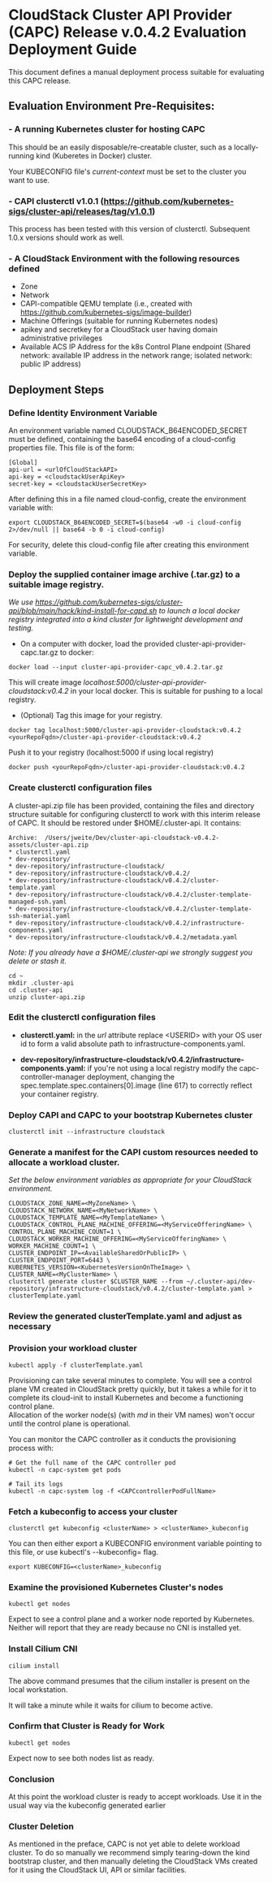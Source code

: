 # CloudStack Cluster API Provider (CAPC) Release v.0.4.2 Evaluation Deployment Guide

This document defines a manual deployment process suitable for evaluating this CAPC release.

## Evaluation Environment Pre-Requisites:

### - A running Kubernetes cluster for hosting CAPC

This should be an easily disposable/re-creatable cluster, such as a locally-running kind (Kuberetes in Docker) cluster.

Your KUBECONFIG file's *current-context* must be set to the cluster you want to use.

### - CAPI clusterctl v1.0.1 (https://github.com/kubernetes-sigs/cluster-api/releases/tag/v1.0.1)

This process has been tested with this version of clusterctl.  Subsequent 1.0.x versions should work as well.

### - A CloudStack Environment with the following resources defined
- Zone
- Network
- CAPI-compatible QEMU template (i.e., created with https://github.com/kubernetes-sigs/image-builder)
- Machine Offerings (suitable for running Kubernetes nodes)
- apikey and secretkey for a CloudStack user having domain administrative privileges
- Available ACS IP Address for the k8s Control Plane endpoint (Shared network: available IP address in the network range; isolated network: public IP address)

## Deployment Steps
### Define Identity Environment Variable

An environment variable named CLOUDSTACK_B64ENCODED_SECRET must be defined, containing the base64 encoding of a 
cloud-config properties file.  This file is of the form:

```
[Global]
api-url = <urlOfCloudStackAPI>
api-key = <cloudstackUserApiKey>
secret-key = <cloudstackUserSecretKey>
```
After defining this in a file named cloud-config, create the environment variable with:

```
export CLOUDSTACK_B64ENCODED_SECRET=$(base64 -w0 -i cloud-config 2>/dev/null || base64 -b 0 -i cloud-config)
```

For security, delete this cloud-config file after creating this environment variable.

### Deploy the supplied container image archive (.tar.gz) to a suitable image registry.  

*We use https://github.com/kubernetes-sigs/cluster-api/blob/main/hack/kind-install-for-capd.sh to launch a local
docker registry integrated into a kind cluster for lightweight development and testing.*

- On a computer with docker, load the provided cluster-api-provider-capc.tar.gz to docker: 
```
docker load --input cluster-api-provider-capc_v0.4.2.tar.gz
```

This will create image *localhost:5000/cluster-api-provider-cloudstack:v0.4.2* in your local docker.  This is suitable
for pushing to a local registry.

- (Optional) Tag this image for your registry.
```
docker tag localhost:5000/cluster-api-provider-cloudstack:v0.4.2 <yourRepoFqdn>/cluster-api-provider-cloudstack:v0.4.2
```

Push it to your registry (localhost:5000 if using local registry)
```
docker push <yourRepoFqdn>/cluster-api-provider-cloudstack:v0.4.2
```

### Create clusterctl configuration files
A cluster-api.zip file has been provided, containing the files and directory structure suitable for configuring 
clusterctl to work with this interim release of CAPC.  It should be restored under $HOME/.cluster-api.  It contains:

```
Archive:  /Users/jweite/Dev/cluster-api-cloudstack-v0.4.2-assets/cluster-api.zip
* clusterctl.yaml
* dev-repository/
* dev-repository/infrastructure-cloudstack/
* dev-repository/infrastructure-cloudstack/v0.4.2/
* dev-repository/infrastructure-cloudstack/v0.4.2/cluster-template.yaml
* dev-repository/infrastructure-cloudstack/v0.4.2/cluster-template-managed-ssh.yaml
* dev-repository/infrastructure-cloudstack/v0.4.2/cluster-template-ssh-material.yaml
* dev-repository/infrastructure-cloudstack/v0.4.2/infrastructure-components.yaml
* dev-repository/infrastructure-cloudstack/v0.4.2/metadata.yaml
```

*Note: If you already have a $HOME/.cluster-api we strongly suggest you delete or stash it.*

```
cd ~
mkdir .cluster-api
cd .cluster-api
unzip cluster-api.zip 
```

### Edit the clusterctl configuration files
- **clusterctl.yaml:** in the *url* attribute replace \<USERID\> with your OS user id to form a valid absolute path to infrastructure-components.yaml.

- **dev-repository/infrastructure-cloudstack/v0.4.2/infrastructure-components.yaml:** if you're not using a local registry modify the capc-controller-manager deployment, changing the spec.template.spec.containers[0].image (line 617) to correctly reflect your container registry. 

### Deploy CAPI and CAPC to your bootstrap Kubernetes cluster
```
clusterctl init --infrastructure cloudstack
```

### Generate a manifest for the CAPI custom resources needed to allocate a workload cluster.

*Set the below environment variables as appropriate for your CloudStack environment.*

```
CLOUDSTACK_ZONE_NAME=<MyZoneName> \
CLOUDSTACK_NETWORK_NAME=<MyNetworkName> \
CLOUDSTACK_TEMPLATE_NAME=<MyTemplateName> \
CLOUDSTACK_CONTROL_PLANE_MACHINE_OFFERING=<MyServiceOfferingName> \
CONTROL_PLANE_MACHINE_COUNT=1 \
CLOUDSTACK_WORKER_MACHINE_OFFERING=<MyServiceOfferingName> \
WORKER_MACHINE_COUNT=1 \
CLUSTER_ENDPOINT_IP=<AvailableSharedOrPublicIP> \
CLUSTER_ENDPOINT_PORT=6443 \
KUBERNETES_VERSION=<KubernetesVersionOnTheImage> \
CLUSTER_NAME=<MyClusterName> \
clusterctl generate cluster $CLUSTER_NAME --from ~/.cluster-api/dev-repository/infrastructure-cloudstack/v0.4.2/cluster-template.yaml > clusterTemplate.yaml
```

### Review the generated clusterTemplate.yaml and adjust as necessary


### Provision your workload cluster

```
kubectl apply -f clusterTemplate.yaml
```

Provisioning can take several minutes to complete.  You will see a control plane VM created in CloudStack pretty quickly, 
but it takes a while for it to complete its cloud-init to install Kubernetes and become a functioning control plane.  
Allocation of the worker node(s) (with *md* in their VM names) won't occur until the control plane is operational.

You can monitor the CAPC controller as it conducts the provisioning process with:
```
# Get the full name of the CAPC controller pod
kubectl -n capc-system get pods

# Tail its logs
kubectl -n capc-system log -f <CAPCcontrollerPodFullName>
```

### Fetch a kubeconfig to access your cluster
```
clusterctl get kubeconfig <clusterName> > <clusterName>_kubeconfig
```

You can then either export a KUBECONFIG environment variable pointing to this file, or use kubectl's --kubeconfig=<filePath>
flag.
```
export KUBECONFIG=<clusterName>_kubeconfig
```

### Examine the provisioned Kubernetes Cluster's nodes
```
kubectl get nodes
```
Expect to see a control plane and a worker node reported by Kubernetes.  Neither will report that they are ready
because no CNI is installed yet.

### Install Cilium CNI
```
cilium install
```
The above command presumes that the cilium installer is present on the local workstation.

It will take a minute while it waits for cilium to become active.

### Confirm that Cluster is Ready for Work
```
kubectl get nodes
```
Expect now to see both nodes list as ready.

### Conclusion
At this point the workload cluster is ready to accept workloads.  Use it in the usual way via the kubeconfig generated
earlier

### Cluster Deletion
As mentioned in the preface, CAPC is not yet able to delete workload cluster.  To do so manually we recommend
simply tearing-down the kind bootstrap cluster, and then manually deleting the CloudStack VMs created for it
using the CloudStack UI, API or similar facilities.
